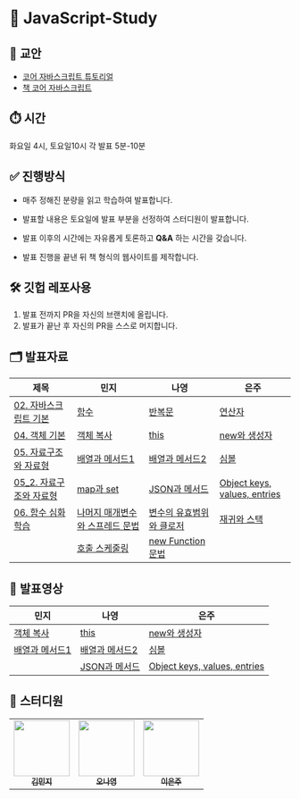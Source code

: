 # 🎯 JavaScript-Study

## 📒 교안

- [코어 자바스크립트 튜토리얼](https://ko.javascript.info/js)
- [책 코어 자바스크립트](http://www.yes24.com/Product/Goods/78586788)

## ⏱️ 시간

화요일 4시, 토요일10시 각 발표 5분-10분

## ✅ 진행방식

- 매주 정해진 분량을 읽고 학습하여 발표합니다.

- 발표할 내용은 토요일에 발표 부분을 선정하여 스터디원이 발표합니다.

- 발표 이후의 시간에는 자유롭게 토론하고 **Q&A** 하는 시간을 갖습니다.

- 발표 진행을 끝낸 뒤 책 형식의 웹사이트를 제작합니다.

## 🛠 깃헙 레포사용

1. 발표 전까지 PR을 자신의 브랜치에 올립니다.
2. 발표가 끝난 후 자신의 PR을 스스로 머지합니다.

## 🗂 발표자료

| 제목                                                                                                                                                             | 민지                                                                                                                                                                                                                                                    | 나영                                                                                                                                                                                                                                                    | 은주                                                                                                                                                                                                            |
| ---------------------------------------------------------------------------------------------------------------------------------------------------------------- | ------------------------------------------------------------------------------------------------------------------------------------------------------------------------------------------------------------------------------------------------------- | ------------------------------------------------------------------------------------------------------------------------------------------------------------------------------------------------------------------------------------------------------- | --------------------------------------------------------------------------------------------------------------------------------------------------------------------------------------------------------------- |
| [02. 자바스크립트 기본](https://github.com/Jobs-Js/JavaScript-Study/tree/main/02.%20%EC%9E%90%EB%B0%94%EC%8A%A4%ED%81%AC%EB%A6%BD%ED%8A%B8%20%EA%B8%B0%EB%B3%B8) | [함수](https://github.com/Jobs-Js/JavaScript-Study/blob/main/02.%20%EC%9E%90%EB%B0%94%EC%8A%A4%ED%81%AC%EB%A6%BD%ED%8A%B8%20%EA%B8%B0%EB%B3%B8/%ED%95%A8%EC%88%98_%EA%B9%80%EB%AF%BC%EC%A7%80.pdf)                                                      | [반복문](https://github.com/Jobs-Js/JavaScript-Study/blob/main/02.%20%EC%9E%90%EB%B0%94%EC%8A%A4%ED%81%AC%EB%A6%BD%ED%8A%B8%20%EA%B8%B0%EB%B3%B8/%EB%B0%98%EB%B3%B5%EB%AC%B8%EA%B3%BC%20switch%EB%AC%B8_%EC%98%A4%EB%82%98%EC%98%81.pdf)                | [연산자](https://github.com/Jobs-Js/JavaScript-Study/blob/eunjoo/02.%20%EC%9E%90%EB%B0%94%EC%8A%A4%ED%81%AC%EB%A6%BD%ED%8A%B8%20%EA%B8%B0%EB%B3%B8/%EC%97%B0%EC%82%B0%EC%9E%90_%EC%9D%B4%EC%9D%80%EC%A3%BC.pdf) |
| [04. 객체 기본](https://github.com/Jobs-Js/JavaScript-Study/tree/main/04.%20%EA%B0%9D%EC%B2%B4%20%EA%B8%B0%EB%B3%B8)                                             | [객체 복사](https://github.com/Jobs-Js/JavaScript-Study/blob/main/04.%20%EA%B0%9D%EC%B2%B4%20%EA%B8%B0%EB%B3%B8/%EB%AF%BC%EC%A7%80_%EA%B0%9D%EC%B2%B4%20%EB%B3%B5%EC%82%AC.pdf)                                                                         | [this](https://github.com/Jobs-Js/JavaScript-Study/blob/main/04.%20%EA%B0%9D%EC%B2%B4%20%EA%B8%B0%EB%B3%B8/this_%EC%98%A4%EB%82%98%EC%98%81.pdf)                                                                                                        | [new와 생성자](https://github.com/Jobs-Js/JavaScript-Study/blob/main/04.%20%EA%B0%9D%EC%B2%B4%20%EA%B8%B0%EB%B3%B8/%EC%83%9D%EC%84%B1%EC%9E%90_%EC%9D%B4%EC%9D%80%EC%A3%BC.pdf)                                 |
| [05. 자료구조와 자료형](https://github.com/Jobs-Js/JavaScript-Study/tree/main/05.%20%EC%9E%90%EB%A3%8C%EA%B5%AC%EC%A1%B0%EC%99%80%20%EC%9E%90%EB%A3%8C%ED%98%95) | [배열과 메서드1](https://github.com/Jobs-Js/JavaScript-Study/blob/main/05.%20%EC%9E%90%EB%A3%8C%EA%B5%AC%EC%A1%B0%EC%99%80%20%EC%9E%90%EB%A3%8C%ED%98%95/%EB%B0%B0%EC%97%B4%EA%B3%BC%20%EB%A9%94%EC%84%9C%EB%93%9C%201_%EA%B9%80%EB%AF%BC%EC%A7%80.pdf) | [배열과 메서드2](https://github.com/Jobs-Js/JavaScript-Study/blob/main/05.%20%EC%9E%90%EB%A3%8C%EA%B5%AC%EC%A1%B0%EC%99%80%20%EC%9E%90%EB%A3%8C%ED%98%95/%EB%B0%B0%EC%97%B4%EA%B3%BC%20%EB%A9%94%EC%84%9C%EB%93%9C%202_%EC%98%A4%EB%82%98%EC%98%81.pdf) | [심볼](https://github.com/Jobs-Js/JavaScript-Study/blob/main/05.%20%EC%9E%90%EB%A3%8C%EA%B5%AC%EC%A1%B0%EC%99%80%20%EC%9E%90%EB%A3%8C%ED%98%95/%EC%8B%AC%EB%B3%BC_%EC%9D%B4%EC%9D%80%EC%A3%BC.pdf)              |
| [05_2. 자료구조와 자료형](https://github.com/Jobs-Js/JavaScript-Study/tree/main/05_2.%20%EC%9E%90%EB%A3%8C%EA%B5%AC%EC%A1%B0%EC%99%80%20%EC%9E%90%EB%A3%8C%ED%98%95) | [map과 set](https://github.com/Jobs-Js/JavaScript-Study/blob/main/05_2.%20%EC%9E%90%EB%A3%8C%EA%B5%AC%EC%A1%B0%EC%99%80%20%EC%9E%90%EB%A3%8C%ED%98%95/%EA%B9%80%EB%AF%BC%EC%A7%80_map%EA%B3%BC%20set.pdf) | [JSON과 메서드](https://github.com/Jobs-Js/JavaScript-Study/blob/main/05_2.%20%EC%9E%90%EB%A3%8C%EA%B5%AC%EC%A1%B0%EC%99%80%20%EC%9E%90%EB%A3%8C%ED%98%95/JSON%EA%B3%BC%20%EB%A9%94%EC%84%9C%EB%93%9C_%EC%98%A4%EB%82%98%EC%98%81.pdf) | [Object keys, values, entries](https://github.com/Jobs-Js/JavaScript-Study/blob/main/05_2.%20%EC%9E%90%EB%A3%8C%EA%B5%AC%EC%A1%B0%EC%99%80%20%EC%9E%90%EB%A3%8C%ED%98%95/Object_%EC%9D%B4%EC%9D%80%EC%A3%BC.pdf)              |
| [06. 함수 심화학습](https://github.com/Jobs-Js/JavaScript-Study/tree/main/06.%20%ED%95%A8%EC%88%98%20%EC%8B%AC%ED%99%94%ED%95%99%EC%8A%B5) | [나머지 매개변수와 스프레드 문법](https://github.com/Jobs-Js/JavaScript-Study/blob/main/06.%20%ED%95%A8%EC%88%98%20%EC%8B%AC%ED%99%94%ED%95%99%EC%8A%B5/%EB%82%98%EB%A8%B8%EC%A7%80%20%EB%A7%A4%EA%B0%9C%EB%B3%80%EC%88%98_%EA%B9%80%EB%AF%BC%EC%A7%80.pdf) | [변수의 유효범위와 클로저](https://github.com/Jobs-Js/JavaScript-Study/blob/14f92e81bcde2123948d99315c1e5fafcb97876f/06.%20%ED%95%A8%EC%88%98%20%EC%8B%AC%ED%99%94%ED%95%99%EC%8A%B5/%EB%B3%80%EC%88%98%20%EC%9C%A0%ED%9A%A8%EB%B2%94%EC%9C%84%EC%99%80%20%ED%81%B4%EB%A1%9C%EC%A0%80_%EC%98%A4%EB%82%98%EC%98%81.pdf) | [재귀와 스택](https://github.com/Jobs-Js/JavaScript-Study/blob/main/06.%20%ED%95%A8%EC%88%98%20%EC%8B%AC%ED%99%94%ED%95%99%EC%8A%B5/%EC%9E%AC%EA%B7%80%EC%99%80%20%EC%8A%A4%ED%83%9D_%EC%9D%B4%EC%9D%80%EC%A3%BC.pdf)              |
| |[호출 스케줄링](https://github.com/Jobs-Js/JavaScript-Study/blob/main/06.%20%ED%95%A8%EC%88%98%20%EC%8B%AC%ED%99%94%ED%95%99%EC%8A%B5/%ED%98%B8%EC%B6%9C-%EC%8A%A4%EC%BC%80%EC%A4%84%EB%A7%81_%EA%B9%80%EB%AF%BC%EC%A7%80.pdf) |[new Function 문법](https://github.com/Jobs-Js/JavaScript-Study/blob/14f92e81bcde2123948d99315c1e5fafcb97876f/06.%20%ED%95%A8%EC%88%98%20%EC%8B%AC%ED%99%94%ED%95%99%EC%8A%B5/new%20Function%20%EB%AC%B8%EB%B2%95_%EC%98%A4%EB%82%98%EC%98%81.pdf) | |


## 🎥 발표영상

| 민지                                           | 나영                                           | 은주                                         |
| ---------------------------------------------- | ---------------------------------------------- | -------------------------------------------- |
| [객체 복사](https://youtu.be/77RT5BtYAxQ)      | [this](https://youtu.be/56F0Eqi0ntY)           | [new와 생성자](https://youtu.be/cCWnRsEZwZk) |
| [배열과 메서드1](https://youtu.be/c4vcsJG83nA) | [배열과 메서드2](https://youtu.be/hWoYm6tV6cA) | [심볼](https://youtu.be/hXtQVZfpb1A)         |
| []() | [JSON과 메서드](https://youtu.be/lY3eB6P7kOI) | [Object keys, values, entries](https://youtu.be/Vg1iWyH8dmU)         |

## 🙋 스터디원

<table>
  <tr>
        <td align="center"><a href="https://github.com/kimmming"><img src="https://avatars.githubusercontent.com/u/48938203?v=4" width="100px;" alt=""/><br /><sub><b>김민지</b></sub></a><br /></td>
        <td align="center"><a href="https://github.com/ony540"><img src="https://avatars.githubusercontent.com/u/102240503?v=4" width="100px;" alt=""/><br /><sub><b>오나영</b></sub></a><br /></td>
        <td align="center"><a href="https://github.com/eunjoo0311"><img src="https://avatars.githubusercontent.com/u/120389195?v=4" width="100px;" alt=""/><br /><sub><b>이은주</b></sub></a><br /></td>
  </tr>
</table>
